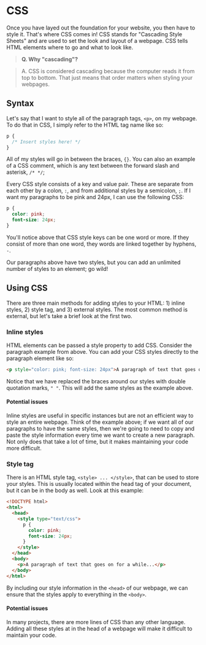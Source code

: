 # CSS

Once you have layed out the foundation for your website, you then have to style it. That's where CSS comes in! CSS stands for "Cascading Style Sheets" and are used to set the look and layout of a webpage. CSS tells HTML elements where to go and what to look like.

> **Q. Why "cascading"?**

> A. CSS is considered cascading because the computer reads it from top to bottom. That just means that order matters when styling your webpages.

## Syntax

Let's say that I want to style all of the paragraph tags, `<p>`, on my webpage. To do that in CSS, I simply refer to the HTML tag name like so:
```css
p {
  /* Insert styles here! */
}
```
All of my styles will go in between the braces, `{}`. You can also an example of a CSS comment, which is any text between the forward slash and asterisk, `/* */`;

Every CSS style consists of a key and value pair. These are separate from each other by a colon, `:`, and from additional styles by a semicolon, `;`. If I want my paragraphs to be pink and 24px, I can use the following CSS:
```css
p {
  color: pink;
  font-size: 24px;
}
```
You'll notice above that CSS style keys can be one word or more. If they consist of more than one word, they words are linked together by hyphens, `-`.

Our paragraphs above have two styles, but you can add an unlimited number of styles to an element; go wild!

## Using CSS

There are three main methods for adding styles to your HTML: 1) inline styles, 2) style tag, and 3) external styles. The most common method is external, but let's take a brief look at the first two.

### Inline styles

HTML elements can be passed a style property to add CSS. Consider the paragraph example from above. You can add your CSS styles directly to the paragraph element like so:
```html
<p style="color: pink; font-size: 24px">A paragraph of text that goes on for a while...</p>
```
Notice that we have replaced the braces around our styles with double quotation marks, `" "`. This will add the same styles as the example above.

#### Potential issues
Inline styles are useful in specific instances but are not an efficient way to style an entire webpage. Think of the example above; if we want all of our paragraphs to have the same styles, then we're going to need to copy and paste the style information every time we want to create a new paragraph. Not only does that take a lot of time, but it makes maintaining your code more difficult.

### Style tag

There is an HTML style tag, `<style> ... </style>`, that can be used to store your styles. This is usually located within the head tag of your document, but it can be in the body as well. Look at this example:

```html
<!DOCTYPE html>
<html>
  <head>
    <style type="text/css">
      p {
        color: pink;
        font-size: 24px;
      }
    </style>
  </head>
  <body>
    <p>A paragraph of text that goes on for a while...</p>
  </body>
</html>
```
By including our style information in the `<head>` of our webpage, we can ensure that the styles apply to everything in the `<body>`.

#### Potential issues
In many projects, there are more lines of CSS than any other language. Adding all these styles at in the head of a webpage will make it difficult to maintain your code.

